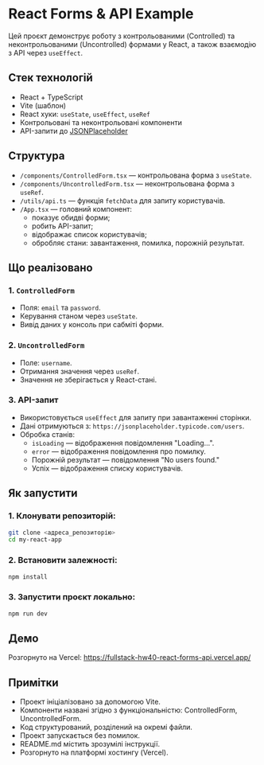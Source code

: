 # React Forms & API Example

Цей проєкт демонструє роботу з контрольованими (Controlled) та неконтрольованими (Uncontrolled) формами у React, а також взаємодію з API через `useEffect`.

## Стек технологій

- React + TypeScript
- Vite (шаблон)
- React хуки: `useState`, `useEffect`, `useRef`
- Контрольовані та неконтрольовані компоненти
- API-запити до [JSONPlaceholder](https://jsonplaceholder.typicode.com)


## Структура

- `/components/ControlledForm.tsx` — контрольована форма з `useState`.
- `/components/UncontrolledForm.tsx` — неконтрольована форма з `useRef`.
- `/utils/api.ts` — функція `fetchData` для запиту користувачів.
- `/App.tsx` — головний компонент:
  - показує обидві форми;
  - робить API-запит;
  - відображає список користувачів;
  - обробляє стани: завантаження, помилка, порожній результат.


## Що реалізовано

### 1. `ControlledForm`

- Поля: `email` та `password`.
- Керування станом через `useState`.
- Вивід даних у консоль при сабміті форми.

### 2. `UncontrolledForm`

- Поле: `username`.
- Отримання значення через `useRef`.
- Значення не зберігається у React-стані.

### 3. API-запит

- Використовується `useEffect` для запиту при завантаженні сторінки.
- Дані отримуються з: `https://jsonplaceholder.typicode.com/users`.
- Обробка станів:
  - `isLoading` — відображення повідомлення "Loading...".
  - `error` — відображення повідомлення про помилку.
  - Порожній результат — повідомлення "No users found."
  - Успіх — відображення списку користувачів.


## Як запустити

### 1. Клонувати репозиторій:

```bash
git clone <адреса_репозиторію>
cd my-react-app
```

### 2. Встановити залежності:

```bash
npm install
```
### 3. Запустити проєкт локально:

```bash
npm run dev
```
## Демо

Розгорнуто на Vercel: https://fullstack-hw40-react-forms-api.vercel.app/

## Примітки

- Проект ініціалізовано за допомогою Vite.
- Компоненти названі згідно з функціональністю: ControlledForm, UncontrolledForm.
- Код структурований, розділений на окремі файли.
- Проект запускається без помилок.
- README.md містить зрозумілі інструкції.
- Розгорнуто на платформі хостингу (Vercel).